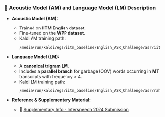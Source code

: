 ### 🧠 Acoustic Model (AM) and Language Model (LM) Description

- **Acoustic Model (AM):**
  - Trained on **IITM English** dataset.
  - Fine-tuned on the **WPP dataset**.
  - Kaldi AM training path:
    ```
    /media/run/kaldi/egs/iitm_baseline/English_ASR_Challenge/asr/iitm/eng_exp_iitm_160_hrs_1
    ```

- **Language Model (LM):**
  - A **canonical trigram LM**.
  - Includes a **parallel branch** for garbage (OOV) words occurring in **MT** transcripts with frequency > 4.
  - Kaldi LM training path:
    ```
    /media/run/kaldi/egs/iitm_baseline/English_ASR_Challenge/asr/rahul_kaldi/temp_1/
    ```

- **Reference & Supplementary Material:**
  - 📎 [Supplementary Info - Interspeech 2024 Submission](https://lapis-homegrown-710.notion.site/Supplementary-material-Interspeech-2024-submission-810faeb994bd4607aafdb7b12b730f55)
